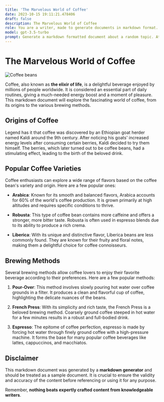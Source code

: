 ```yaml
---
title: 'The Marvelous World of Coffee'
date: 2023-10-15 19:11:21.478406
draft: false
description: The Marvelous World of Coffee
role: You are a writer, made to generate documents in markdown format. It is very important that all of the documents you generate are in valid markdown format.
model: gpt-3.5-turbo
prompt: Generate a markdown formatted document about a random topic. At the bottom, include a disclaimer explaining that the document was generated by you. The first line of the document should be the title. Make sure that the entire document is in proper markdown format, using a mix of various tags to make the document visually appealing.
---
```


# The Marvelous World of Coffee

![Coffee beans](https://images.unsplash.com/photo-1547105761-7efa272b4f48)

Coffee, also known as **the elixir of life**, is a delightful beverage enjoyed by millions of people worldwide. It is considered an essential part of daily routines, giving a much-needed energy boost and a moment of pleasure. This markdown document will explore the fascinating world of coffee, from its origins to the various brewing methods.

## Origins of Coffee

Legend has it that coffee was discovered by an Ethiopian goat herder named Kaldi around the 9th century. After noticing his goats' increased energy levels after consuming certain berries, Kaldi decided to try them himself. The berries, which later turned out to be coffee beans, had a stimulating effect, leading to the birth of the beloved drink.

## Popular Coffee Varieties

Coffee enthusiasts can explore a wide range of flavors based on the coffee bean's variety and origin. Here are a few popular ones:

- **Arabica**: Known for its smooth and balanced flavors, Arabica accounts for 60% of the world's coffee production. It is grown primarily at high altitudes and requires specific conditions to thrive.

- **Robusta**: This type of coffee bean contains more caffeine and offers a stronger, more bitter taste. Robusta is often used in espresso blends due to its ability to produce a rich crema.

- **Liberica**: With its unique and distinctive flavor, Liberica beans are less commonly found. They are known for their fruity and floral notes, making them a delightful choice for coffee connoisseurs.

## Brewing Methods

Several brewing methods allow coffee lovers to enjoy their favorite beverage according to their preferences. Here are a few popular methods:

1. **Pour-Over**: This method involves slowly pouring hot water over coffee grounds in a filter. It produces a clean and flavorful cup of coffee, highlighting the delicate nuances of the beans.

2. **French Press**: With its simplicity and rich taste, the French Press is a beloved brewing method. Coarsely ground coffee steeped in hot water for a few minutes results in a robust and full-bodied drink.

3. **Espresso**: The epitome of coffee perfection, espresso is made by forcing hot water through finely ground coffee with a high-pressure machine. It forms the base for many popular coffee beverages like lattes, cappuccinos, and macchiatos.

## Disclaimer

This markdown document was generated by a **markdown generator** and should be treated as a sample document. It is crucial to ensure the validity and accuracy of the content before referencing or using it for any purpose.

Remember, **nothing beats expertly crafted content from knowledgeable writers**.